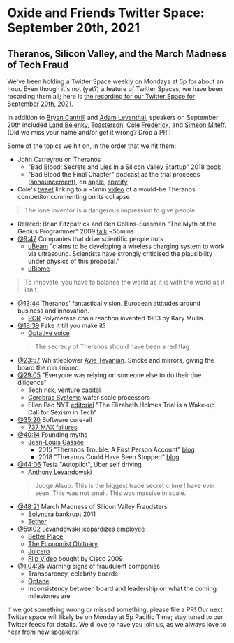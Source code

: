 # Oxide and Friends Twitter Space: September 20th, 2021

## Theranos, Silicon Valley, and the March Madness of Tech Fraud

We've been holding a Twitter Space weekly on Mondays at 5p for about an hour.
Even though it's not (yet?) a feature of Twitter Spaces, we have been
recording them all; here is
[the recording for our Twitter Space for September 20th, 2021](https://youtu.be/YWdk9CKML2g).

In addition to
[Bryan Cantrill](https://twitter.com/bcantrill) and
[Adam Leventhal](https://twitter.com/ahl),
speakers on September 20th included
[Land Belenky](https://twitter.com/LBelenky),
[Toasterson](https://twitter.com/TheRealToaster),
[Cole Frederick](https://twitter.com/csp_frederick),
and [Simeon Miteff](https://twitter.com/simeonmiteff).
(Did we miss your name and/or get it wrong? Drop a PR!)

Some of the topics we hit on, in the order that we hit them:

- John Carreyrou on Theranos
  - "Bad Blood: Secrets and Lies in a Silicon Valley Startup" 2018 [book][bb-book]
  - "Bad Blood the Final Chapter" podcast as the trial proceeds
    ([announcement](https://twitter.com/JohnCarreyrou/status/1413152952294940679)), on
    [apple](https://podcasts.apple.com/us/podcast/bad-blood-the-final-chapter/id1575738174),
    [spotify](https://podcasts.apple.com/us/podcast/bad-blood-the-final-chapter/id1575738174) 
- Cole's [tweet](https://twitter.com/csp_frederick/status/1440094757045211137)
  linking to a ~5min [video](https://youtu.be/M1BbZ_qIMgM?t=225) of a would-be
  Theranos competitor commenting on its collapse
> The lone inventor is a dangerous impression to give people.
- Related: Brian Fitzpatrick and Ben Collins-Sussman
  "The Myth of the Genius Programmer" 2009
  [talk](https://youtu.be/0SARbwvhupQ) ~55mins
- [@9:47](https://youtu.be/YWdk9CKML2g?t=587)
  Companies that drive scientific people nuts
  - [uBeam](https://en.wikipedia.org/wiki/SonicEnergy) "claims to be developing a
    wireless charging system to work via ultrasound. Scientists have strongly
    criticised the plausibility under physics of this proposal."
  - [uBiome](https://en.wikipedia.org/wiki/UBiome)
> To innovate, you have to balance the world as it is with the world as it isn't.
- [@13:44](https://youtu.be/YWdk9CKML2g?t=824)
  Theranos' fantastical vision. European attitudes around business and innovation.
  - [PCR](https://en.wikipedia.org/wiki/Polymerase_chain_reaction)
    Polymerase chain reaction invented 1983 by Kary Mullis.
- [@18:39](https://youtu.be/YWdk9CKML2g?t=1119) Fake it till you make it?
  - [Optative voice][optative]
  > The secrecy of Theranos should have been a red flag
- [@23:57](https://youtu.be/YWdk9CKML2g?t=1437)
  Whistleblower [Avie Tevanian](https://en.wikipedia.org/wiki/Avie_Tevanian).
  Smoke and mirrors, giving the board the run around.
- [@29:05](https://youtu.be/YWdk9CKML2g?t=1745)
  "Everyone was relying on someone else to do their due diligence"
  - Tech risk, venture capital
  - [Cerebras Systems](https://cerebras.net/) wafer scale processors
  - Ellen Pao NYT [editorial][pao-ed]
    "The Elizabeth Holmes Trial is a Wake-up Call for Sexism in Tech"
- [@35:20](https://youtu.be/YWdk9CKML2g?t=2120) Software cure-all
  - [737 MAX failures](https://en.wikipedia.org/wiki/Boeing_737_MAX_groundings)
- [@40:14](https://youtu.be/YWdk9CKML2g?t=2414) Founding myths
  - [Jean-Louis Gassée](https://en.wikipedia.org/wiki/Jean-Louis_Gass%C3%A9e)
    - 2015 "Theranos Trouble: A First Person Account"
      [blog](https://mondaynote.com/theranos-trouble-a-first-person-account-1690b827539f)
    - 2018 "Theranos Could Have Been Stopped"
      [blog](https://mondaynote.com/theranos-could-have-been-stopped-9670793e3431)
- [@44:06](https://youtu.be/YWdk9CKML2g?t=2646) Tesla "Autopilot", Uber self driving
  - [Anthony Levandowski](https://en.wikipedia.org/wiki/Anthony_Levandowski)
  > Judge Alsup: This is the biggest trade secret crime I have ever seen.
  > This was not small. This was massive in scale.
- [@48:21](https://youtu.be/YWdk9CKML2g?t=2901)
  March Madness of Silicon Valley Fraudsters
  - [Solyndra](https://en.wikipedia.org/wiki/Solyndra) bankrupt 2011
  - [Tether](https://en.wikipedia.org/wiki/Tether_(cryptocurrency)#Questions_about_dollar_reserves)
- [@59:02](https://youtu.be/YWdk9CKML2g?t=3542) Levandowski jeopardizes employee
  - [Better Place](https://en.wikipedia.org/wiki/Better_Place_(company))
  - [The Economist Obituary](https://www.economist.com/obituary)
  - [Juicero](https://en.wikipedia.org/wiki/Juicero)
  - [Flip Video](https://en.wikipedia.org/wiki/Flip_Video) bought by Cisco 2009
- [@1:04:35](https://youtu.be/YWdk9CKML2g?t=3875) Warning signs of fraudulent companies
  - Transparency, celebrity boards
  - [Optane](https://en.wikipedia.org/wiki/3D_XPoint)
  - Inconsistency between board and leadership on what the coming milestones are

If we got something wrong or missed something, please file a PR!
Our next Twitter space will likely be on Monday at 5p Pacific Time; stay tuned
to our Twitter feeds for details.  We'd love to have you join us, as we
always love to hear from new speakers!

[bb-book]: https://en.wikipedia.org/wiki/Bad_Blood:_Secrets_and_Lies_in_a_Silicon_Valley_Startup
[optative]: https://en.wikipedia.org/wiki/Optative_(Ancient_Greek)
[pao-ed]: https://www.nytimes.com/2021/09/15/opinion/elizabeth-holmes-trial-sexism.html

